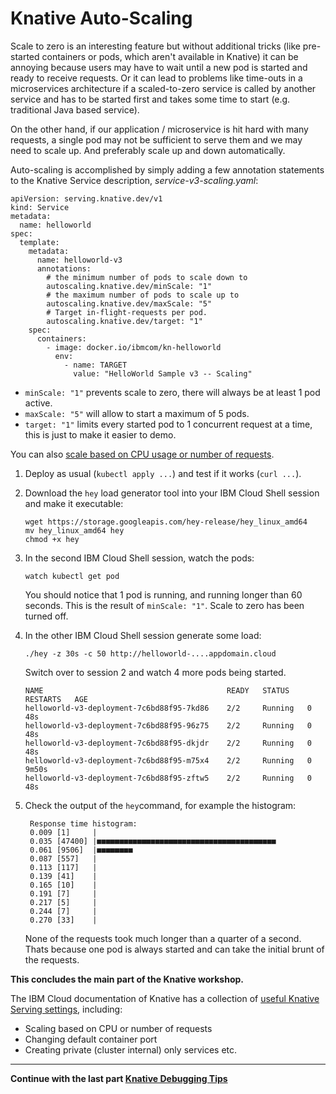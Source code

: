 # Knative Auto-Scaling

Scale to zero is an interesting feature but without additional tricks (like pre-started containers or pods, which aren't available in Knative) it can be annoying because users may have to wait until a new pod is started and ready to receive requests. Or it can lead to problems like time-outs in a microservices architecture if a scaled-to-zero service is called by another service and has to be started first and takes some time to start (e.g. traditional Java based service). 

On the other hand, if our application / microservice is hit hard with many requests, a single pod may not be sufficient to serve them and we may need to scale up. And preferably scale up and down automatically.

Auto-scaling is accomplished by simply adding a few annotation statements to the Knative Service description, *service-v3-scaling.yaml*:
```
apiVersion: serving.knative.dev/v1
kind: Service
metadata:
  name: helloworld
spec:
  template:
    metadata:
      name: helloworld-v3
      annotations:
        # the minimum number of pods to scale down to
        autoscaling.knative.dev/minScale: "1"
        # the maximum number of pods to scale up to
        autoscaling.knative.dev/maxScale: "5"
        # Target in-flight-requests per pod.
        autoscaling.knative.dev/target: "1"
    spec:
      containers:
        - image: docker.io/ibmcom/kn-helloworld
          env:
            - name: TARGET
              value: "HelloWorld Sample v3 -- Scaling"
```
* `minScale: "1"` prevents scale to zero, there will always be at least 1 pod active.
* `maxScale: "5"` will allow to start a maximum of 5 pods.
* `target: "1"` limits every started pod to 1 concurrent request at a time, this is just to make it easier to demo. 

You can also [scale based on CPU usage or number of requests](https://cloud.ibm.com/docs/containers?topic=containers-serverless-apps-knative#scale-cpu-vs-number-requests).

1. Deploy as usual (`kubectl apply ...`) and test if it works (`curl ...`).

1. Download the `hey` load generator tool into your IBM Cloud Shell session and make it executable:
   ```
   wget https://storage.googleapis.com/hey-release/hey_linux_amd64
   mv hey_linux_amd64 hey
   chmod +x hey
   ```
1. In the second IBM Cloud Shell session, watch the pods:
   ```
   watch kubectl get pod
   ```
   You should notice that 1 pod is running, and running longer than 60 seconds. This is the result of `minScale: "1"`. Scale to zero has been turned off.
   
1. In the other IBM Cloud Shell session generate some load:
   ```
   ./hey -z 30s -c 50 http://helloworld-....appdomain.cloud   
   ```
   Switch over to session 2 and watch 4 more pods being started.
   ```
   NAME                                         READY   STATUS    RESTARTS   AGE
   helloworld-v3-deployment-7c6bd88f95-7kd86    2/2     Running   0          48s
   helloworld-v3-deployment-7c6bd88f95-96z75    2/2     Running   0          48s
   helloworld-v3-deployment-7c6bd88f95-dkjdr    2/2     Running   0          48s
   helloworld-v3-deployment-7c6bd88f95-m75x4    2/2     Running   0          9m50s
   helloworld-v3-deployment-7c6bd88f95-zftw5    2/2     Running   0          48s
   ```
5. Check the output of the `hey`command, for example the histogram:
   ```
    Response time histogram:
    0.009 [1]     |
    0.035 [47400] |■■■■■■■■■■■■■■■■■■■■■■■■■■■■■■■■■■■■■■■■
    0.061 [9506]  |■■■■■■■■
    0.087 [557]   |
    0.113 [117]   |
    0.139 [41]    |
    0.165 [10]    |
    0.191 [7]     |
    0.217 [5]     |
    0.244 [7]     |
    0.270 [33]    |
   ```
   None of the requests took much longer than a quarter of a second. Thats because one pod is always started and can take the initial brunt of the requests.
  
**This concludes the main part of the Knative workshop.**   

The IBM Cloud documentation of Knative has a collection of [useful Knative Serving settings](https://cloud.ibm.com/docs/containers?topic=containers-serverless-apps-knative#knative-service-settings), including:

* Scaling based on CPU or number of requests
* Changing default container port
* Creating private (cluster internal) only services
etc.
  
---

__Continue with the last part [Knative Debugging Tips](7-Debugging.md)__